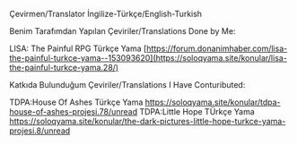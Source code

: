 
Çevirmen/Translator
İngilize-Türkçe/English-Turkish

Benim Tarafımdan Yapılan Çeviriler/Translations Done by Me:

LISA: The Painful RPG Türkçe Yama 
[https://forum.donanimhaber.com/lisa-the-painful-turkce-yama--153093620](https://soloqyama.site/konular/lisa-the-painful-turkce-yama.28/)

Katkıda Bulunduğum Çeviriler/Translations I Have Contuributed:

TDPA:House Of Ashes Türkçe Yama
https://soloqyama.site/konular/tdpa-house-of-ashes-projesi.78/unread
TDPA:Little Hope TÜrkçe Yama
https://soloqyama.site/konular/the-dark-pictures-little-hope-turkce-yama-projesi.8/unread
